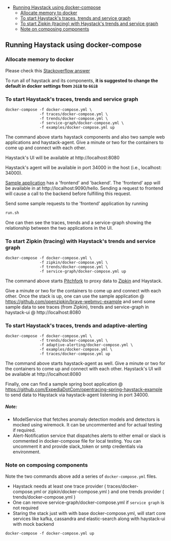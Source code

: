 - [Running Haystack using docker-compose](#running-haystack-using-docker-compose)
  * [Allocate memory to docker](#allocate-memory-to-docker)
  * [To start Haystack's traces, trends and service graph](#to-start-haystacks-traces-trends-and-service-graph)
  * [To start Zipkin (tracing) with Haystack's trends and service graph](#to-start-zipkin-tracing-with-haystacks-trends-and-service-graph)
  * [Note on composing components](#note-on-composing-components)

## Running Haystack using docker-compose

### Allocate memory to docker

Please check this [Stackoverflow answer](https://stackoverflow.com/questions/44533319/how-to-assign-more-memory-to-docker-container) 

To run all of haystack and its components, __it is suggested to change the default in docker settings from `2GiB` to `6GiB`__

### To start Haystack's traces, trends and service graph

```
docker-compose -f docker-compose.yml \
               -f traces/docker-compose.yml \
               -f trends/docker-compose.yml \
               -f service-graph/docker-compose.yml \
               -f examples/docker-compose.yml up
```

The command above starts haystack components and also two sample web applications and haystack-agent.  Give a minute or two for the containers to come up and connect with each other. 

Haystack's UI will be available at http://localhost:8080 

Haystack's agent will be available in port 34000 in the host (i.e., localhost: 34000).

[Sample application](https://github.com/ExpediaDotCom/opentracing-spring-haystack-example) has a 'frontend' and 'backend'. The 'frontend' app will be available in at http://localhost:9090/hello. Sending a request to frontend will cause a call to the backend before fulfilling this request. 

Send some sample requests to the 'frontend' application by running 

```bash
run.sh
```

One can then see the traces, trends and a service-graph showing the relationship between the two applications in the UI.

### To start Zipkin (tracing) with Haystack's trends and service graph

```
docker-compose -f docker-compose.yml \
               -f zipkin/docker-compose.yml \
               -f trends/docker-compose.yml \
               -f service-graph/docker-compose.yml up
```

The command above starts [Pitchfork](https://github.com/HotelsDotCom/pitchfork) to proxy data to [Zipkin](https://github.com/openzipkin/) and Haystack. 

Give a minute or two for the containers to come up and connect with each other.  Once the stack is up, one can use the sample application @ https://github.com/openzipkin/brave-webmvc-example and send some sample data to see traces (from Zipkin), trends and service-graph in haystack-ui @ http://localhost:8080


### To start Haystack's traces, trends and adaptive-alerting

```
docker-compose -f docker-compose.yml \ 
               -f trends/docker-compose.yml \
               -f adaptive-alerting/docker-compose.yml \
               -f examples/docker-compose.yml \ 
               -f traces/docker-compose.yml up
```

The command above starts haystack-agent as well.  Give a minute or two for the containers to come up and connect with each other. Haystack's UI will be available at http://localhost:8080 

Finally, one can find a sample spring boot application @  https://github.com/ExpediaDotCom/opentracing-spring-haystack-example to send data to Haystack via haystack-agent listening in port 34000.

##### Note:
* ModelService that fetches anomaly detection models and detectors is mocked using wiremock. It can be uncommented and for actual testing if required. 
* Alert-Notification service that dispatches alerts to either email or slack is commented in docker-compose file for local testing. You can uncomment it and provide slack_token or smtp credentials via environment.

### Note on composing components

Note the two commands above add a series of `docker-compose.yml` files. 

* Haystack needs at least one trace provider ( traces/docker-compose.yml or zipkin/docker-compose.yml ) and one trends provider ( trends/docker-compose.yml )
* One can remove service-graph/docker-compose.yml if `service graph` is not required
* Staring the stack just with with base docker-compose.yml, will start core services like kafka, cassandra and elastic-search along with haystack-ui with mock backend
```
docker-compose -f docker-compose.yml up
```

